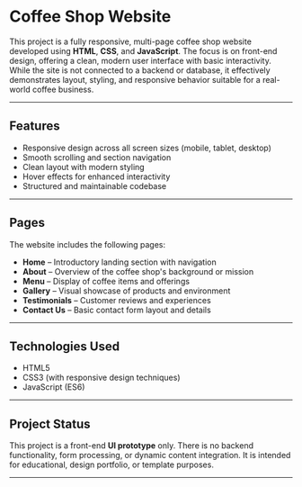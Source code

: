 # Coffee Shop Website

This project is a fully responsive, multi-page coffee shop website developed using **HTML**, **CSS**, and **JavaScript**. The focus is on front-end design, offering a clean, modern user interface with basic interactivity. While the site is not connected to a backend or database, it effectively demonstrates layout, styling, and responsive behavior suitable for a real-world coffee business.

---

## Features

- Responsive design across all screen sizes (mobile, tablet, desktop)
- Smooth scrolling and section navigation
- Clean layout with modern styling
- Hover effects for enhanced interactivity
- Structured and maintainable codebase

---

## Pages

The website includes the following pages:

- **Home** – Introductory landing section with navigation  
- **About** – Overview of the coffee shop's background or mission  
- **Menu** – Display of coffee items and offerings  
- **Gallery** – Visual showcase of products and environment  
- **Testimonials** – Customer reviews and experiences  
- **Contact Us** – Basic contact form layout and details  

---

## Technologies Used

- HTML5  
- CSS3 (with responsive design techniques)  
- JavaScript (ES6)

---

## Project Status

This project is a front-end **UI prototype** only. There is no backend functionality, form processing, or dynamic content integration. It is intended for educational, design portfolio, or template purposes.

---
